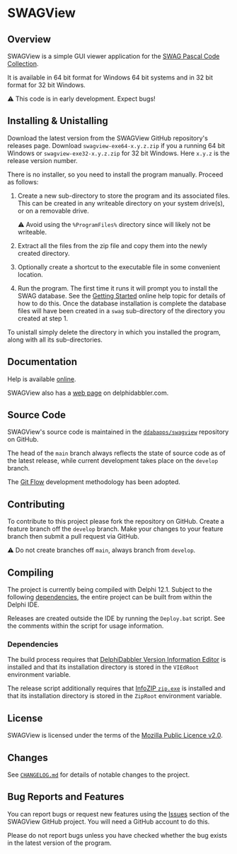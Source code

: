 # SWAGView

## Overview

SWAGView is a simple GUI viewer application for the [SWAG Pascal Code Collection](https://github.com/delphidabbler/swag).

It is available in 64 bit format for Windows 64 bit systems and in 32 bit format for 32 bit Windows.

⚠️ This code is in early development. Expect bugs!

## Installing & Unistalling

Download the latest version from the SWAGView GitHub repository's releases page. Download `swagview-exe64-x.y.z.zip` if you a running 64 bit Windows or `swagview-exe32-x.y.z.zip` for 32 bit Windows. Here `x.y.z` is the release version number.

There is no installer, so you need to install the program manually. Proceed as follows:

1. Create a new sub-directory to store the program and its associated files. This can be created in any writeable directory on your system drive(s), or on a removable drive.

    ⚠️ Avoid using the `%ProgramFiles%` directory since will likely not be writeable.

2. Extract all the files from the zip file and copy them into the newly created directory.

3. Optionally create a shortcut to the executable file in some convenient location.

4. Run the program. The first time it runs it will prompt you to install the SWAG database. See the [Getting Started](https://delphidabbler.com/help/swagview/0.0/getting-started) online help topic for details of how to do this. Once the database installation is complete the database files will have been created in a `swag` sub-directory of the directory you created at step 1.

To unistall simply delete the directory in which you installed the program, along with all its sub-directories.

## Documentation

Help is available [online](https://delphidabbler.com/help/swagview/0.0/).

SWAGView also has a [web page](https://delphidabbler.com/software/swagview) on delphidabbler.com.

## Source Code

SWAGView's source code is maintained in the [`ddabapps/swagview`](https://github.com/ddabapps/swagview) repository on GitHub.

The head of the `main` branch always reflects the state of source code as of the latest release, while current development takes place on the `develop` branch.

The [Git Flow](https://nvie.com/posts/a-successful-git-branching-model/) development methodology has been adopted.

## Contributing

To contribute to this project please fork the repository on GitHub. Create a feature branch off the `develop` branch. Make your changes to your feature branch then submit a pull request via GitHub.

⚠️ Do not create branches off `main`, always branch from `develop`.

## Compiling

The project is currently being compiled with Delphi 12.1. Subject to the following [dependencies](#dependencies), the entire project can be built from within the Delphi IDE.

Releases are created outside the IDE by running the `Deploy.bat` script. See the comments within the script for usage information.

### Dependencies

The build process requires that [DelphiDabbler Version Information Editor](https://delphidabbler.com/software/vied) is installed and that its installation directory is stored in the `VIEdRoot` environment variable.

The release script additionally requires that [InfoZIP `zip.exe`](https://delphidabbler.com/extras/info-zip) is installed and that its installation directory is stored in the `ZipRoot` environment variable. 

## License

SWAGView is licensed under the terms of the [Mozilla Public Licence v2.0](https://www.mozilla.org/MPL/2.0/).

## Changes

See [`CHANGELOG.md`](https://github.com/ddabapps/swagview/blob/main/CHANGELOG.md) for details of notable changes to the project.

## Bug Reports and Features

You can report bugs or request new features using the [Issues](https://github.com/ddabapps/swagview/issues) section of the SWAGView GitHub project. You will need a GitHub account to do this.

Please do not report bugs unless you have checked whether the bug exists in the latest version of the program.
